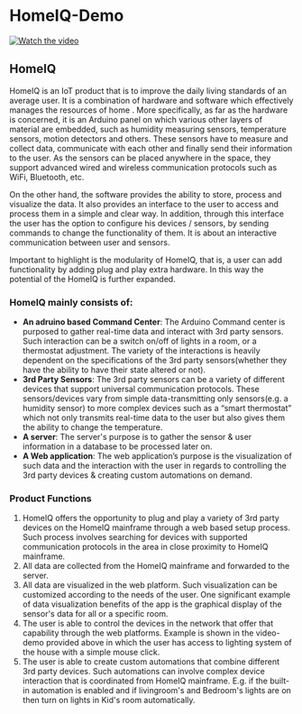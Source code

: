 # HomeIQ-Demo
[![Watch the video](https://img.youtube.com/vi/WI-GMfCQGWU/0.jpg)](https://www.youtube.com/watch?v=WI-GMfCQGWU)


## HomeIQ
 HomeIQ is an IoT product that is to improve the daily living standards of an average user. It is a combination of hardware and software which effectively manages the resources of home . More specifically, as far as the hardware is concerned, it is an Arduino panel on which various other layers of material are embedded, such as humidity measuring sensors, temperature sensors, motion detectors and others. These sensors have to measure and collect data, communicate with each other and finally send their information to the user. As the sensors can be placed anywhere in the space, they support advanced wired and wireless communication protocols such as WiFi, Bluetooth, etc. 
 
 Οn the other hand, the software provides the ability to store, process and visualize the data. It also provides an interface to the user to access and process them in a simple and clear way. In addition, through this interface the user has the option to configure his devices / sensors, by sending commands to change the functionality of them. It is about an interactive communication between user and sensors. 
 
 Important to highlight is the modularity of HomeIQ, that is, a user can add functionality by adding plug and play extra hardware. In this way the potential of the HomeIQ is further expanded. 


 ### HomeIQ mainly consists of:
 - **An adruino based Command Center**: The Arduino Command center is purposed to gather real-time data and interact with 3rd party sensors. Such interaction can be a switch on/off of lights in a room, or a thermostat adjustment. The variety of the interactions is heavily dependent on the specifications of the 3rd party sensors(whether they have the ability to have their state altered or not).
 - **3rd Party Sensors**: The 3rd party sensors can be a variety of different devices that support universal communication protocols. These sensors/devices vary from simple data-transmitting only sensors(e.g. a humidity sensor) to more complex devices such as a “smart thermostat” which not only transmits real-time data to the user but also gives them the ability to change the temperature.
 - **A server**: The server's purpose is to gather the sensor & user information in a database to be processed later on.
 - **A Web application**: The web application’s purpose is the visualization of such data and the interaction with the user in regards to controlling the 3rd party devices & creating custom automations on demand.

### Product Functions
1. HomeIQ offers the opportunity to plug and play a variety of 3rd party devices on the HomeIQ mainframe through a web based setup process. Such process involves searching for devices with supported communication protocols in the area in close proximity to HomeIQ mainframe.
2. All data are collected from the HomeIQ mainframe and forwarded to the server.
3. All data are visualized in the web platform. Such visualization can be customized according to the needs of the user. One significant example of data visualization benefits of the app is the graphical display of the sensor's data for all or a specific room.
4. The user is able to control the devices in the network that offer that capability through the web platforms. Example is shown in the video-demo provided above in which the user has access to lighting system of the house with a simple mouse click.
5.  The user is able to create custom automations that combine different 3rd party devices. Such automations can involve complex device interaction that is coordinated from HomeIQ mainframe. E.g. if the built-in automation is enabled and if livingroom's and Bedroom's lights are on then turn on lights in Kid's room automatically.
